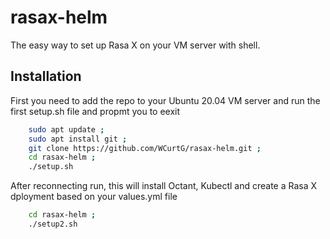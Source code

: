 # rasax-helm

The easy way to set up Rasa X on your VM server with shell. 


## Installation 

First you need to add the repo to your Ubuntu 20.04 VM server and run the first setup.sh file and propmt you to eexit 


```bash 
    sudo apt update ;
    sudo apt install git ;
    git clone https://github.com/WCurtG/rasax-helm.git ;
    cd rasax-helm ;
    ./setup.sh
```

After reconnecting run, this will install Octant, Kubectl and create a Rasa X dployment based on your values.yml file 

```bash 
    cd rasax-helm ;
    ./setup2.sh
```
